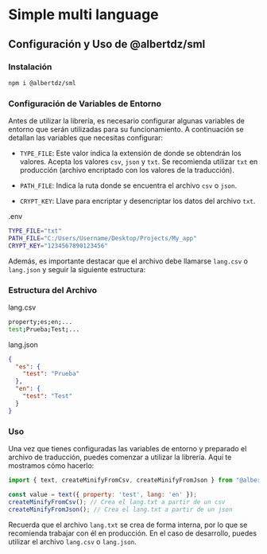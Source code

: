 # Simple multi language

## Configuración y Uso de @albertdz/sml

### Instalación
```bash
npm i @albertdz/sml
```

### Configuración de Variables de Entorno
Antes de utilizar la librería, es necesario configurar algunas variables de entorno que serán utilizadas para su funcionamiento. A continuación se detallan las variables que necesitas configurar:

* `TYPE_FILE`: Este valor indica la extensión de donde se obtendrán los valores. Acepta los valores `csv`, `json` y `txt`. Se recomienda utilizar `txt` en producción (archivo encriptado con los valores de la traducción).

* `PATH_FILE`: Indica la ruta donde se encuentra el archivo `csv` o `json`.

* `CRYPT_KEY`: Llave para encriptar y desencriptar los datos del archivo `txt`.

.env
```bash
TYPE_FILE="txt"
PATH_FILE="C:/Users/Username/Desktop/Projects/My_app"
CRYPT_KEY="1234567890123456"
```

Además, es importante destacar que el archivo debe llamarse `lang.csv` o `lang.json` y seguir la siguiente estructura:

### Estructura del Archivo
lang.csv
```bash
property;es;en;... 
test;Prueba;Test;...
```

lang.json
```json
{
  "es": {
    "test": "Prueba"
  },
  "en": {
    "test": "Test"
  }
}
```

### Uso
Una vez que tienes configuradas las variables de entorno y preparado el archivo de traducción, puedes comenzar a utilizar la librería. Aquí te mostramos cómo hacerlo:
```javascript
import { text, createMinifyFromCsv, createMinifyFromJson } from "@albertdz/sml";

const value = text({ property: 'test', lang: 'en' });
createMinifyFromCsv(); // Crea el lang.txt a partir de un csv
createMinifyFromJson(); // Crea el lang.txt a partir de un json
```
Recuerda que el archivo `lang.txt` se crea de forma interna, por lo que se recomienda trabajar con él en producción. En el caso de desarrollo, puedes utilizar el archivo `lang.csv` o `lang.json`.

